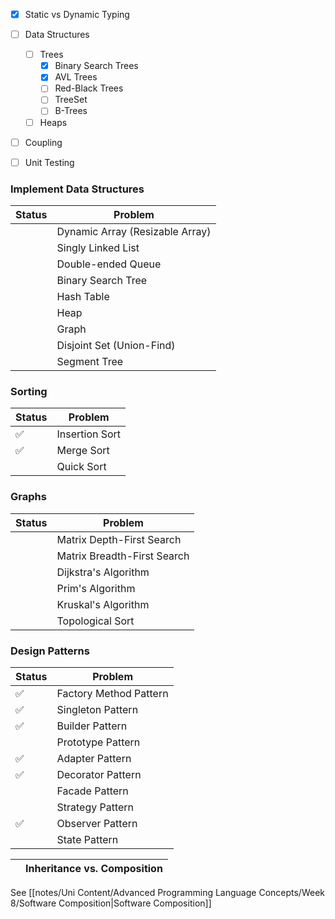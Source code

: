 - [x] Static vs Dynamic Typing
- [ ] Data Structures
	- [ ] Trees
		- [x] Binary Search Trees
		- [x] AVL Trees
		- [ ] Red-Black Trees
		- [ ] TreeSet
		- [ ] B-Trees
	- [ ] Heaps
- [ ] Coupling
- [ ] Unit Testing


### Implement Data Structures

| Status | Problem                         |
| ------ | ------------------------------- |
|        | Dynamic Array (Resizable Array) |
|        | Singly Linked List              |
|        | Double-ended Queue              |
|        | Binary Search Tree              |
|        | Hash Table                      |
|        | Heap                            |
|        | Graph                           |
|        | Disjoint Set (Union-Find)       |
|        | Segment Tree                    |


### Sorting

| Status | Problem        |
| ------ | -------------- |
| ✅      | Insertion Sort |
| ✅      | Merge Sort     |
|        | Quick Sort     |


### Graphs

| Status | Problem                     |
| ------ | --------------------------- |
|        | Matrix Depth-First Search   |
|        | Matrix Breadth-First Search |
|        | Dijkstra's Algorithm        |
|        | Prim's Algorithm            |
|        | Kruskal's Algorithm         |
|        | Topological Sort            |

### Design Patterns

| Status | Problem                |
| ------ | ---------------------- |
| ✅      | Factory Method Pattern |
| ✅      | Singleton Pattern      |
| ✅      | Builder Pattern        |
|        | Prototype Pattern      |
| ✅      | Adapter Pattern        |
| ✅      | Decorator Pattern      |
|        | Facade Pattern         |
|        | Strategy Pattern       |
| ✅      | Observer Pattern       |
|        | State Pattern          |


|     | Inheritance vs. Composition |
| --- | --------------------------- |

See [[notes/Uni Content/Advanced Programming Language Concepts/Week 8/Software Composition|Software Composition]]